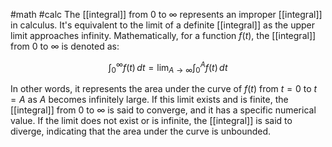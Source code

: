 #math #calc 
The [[integral]] from $0$ to $\infty$ represents an improper [[integral]] in calculus. It's equivalent to the limit of a definite [[integral]] as the upper limit approaches infinity. Mathematically, for a function $f(t)$, the [[integral]] from $0$ to $\infty$ is denoted as:

$$ \int_{0}^{\infty} f(t) \, dt = \lim_{A \to \infty} \int_{0}^{A} f(t) \, dt $$

In other words, it represents the area under the curve of $f(t)$ from $t = 0$ to $t = A$ as $A$ becomes infinitely large. If this limit exists and is finite, the [[integral]] from $0$ to $\infty$ is said to converge, and it has a specific numerical value. If the limit does not exist or is infinite, the [[integral]] is said to diverge, indicating that the area under the curve is unbounded.